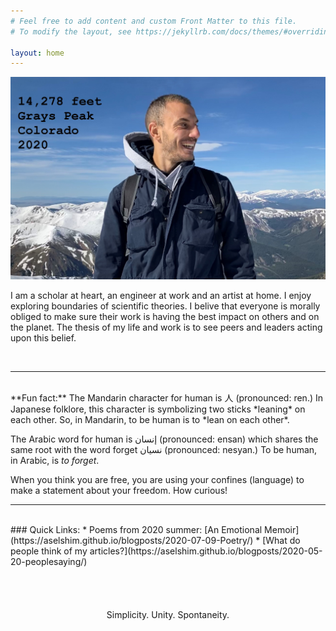 ```yaml
---
# Feel free to add content and custom Front Matter to this file.
# To modify the layout, see https://jekyllrb.com/docs/themes/#overriding-theme-defaults

layout: home
---
```


<img src="/images/coverPhoto.jpg" width="800">

I am a scholar at heart, an engineer at work and an artist at home. I enjoy exploring boundaries of scientific theories. I belive that everyone is morally obliged to make sure their work is having the best impact on others and on the planet. The thesis of my life and work is to see peers and leaders acting upon this belief.

<br>
<hr>
<br>
**Fun fact:** The Mandarin character for human is 人 (pronounced: ren.) In Japanese folklore, this character is symbolizing two sticks *leaning* on each other. So, in Mandarin, to be human is to *lean on each other*.

The Arabic word for human is إنسان (pronounced: ensan) which shares the same root with the word forget نسيان (pronounced: nesyan.) To be human, in Arabic, is *to forget*. 

When you think you are free, you are using your confines (language) to make a statement about your freedom. How curious!


<hr>
<br>
### Quick Links:
* Poems from 2020 summer: [An Emotional Memoir](https://aselshim.github.io/blogposts/2020-07-09-Poetry/)
* [What do people think of my articles?](https://aselshim.github.io/blogposts/2020-05-20-peoplesaying/)
	
<br>
<br>
<br>
<br>
<br>


<center> Simplicity. Unity. Spontaneity.<center>



